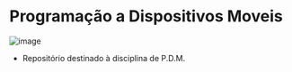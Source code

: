 # Programação a Dispositivos Moveis


  
![image](https://github.com/DeniseFer/pdm2-241/assets/124710256/4d4ab741-88ca-427c-8bb7-75109eac7b3a)



  
- Repositório destinado à disciplina de P.D.M.
